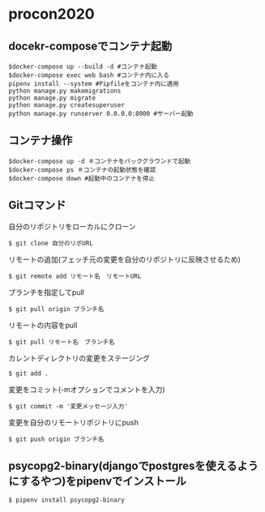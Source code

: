 # procon2020

## docekr-composeでコンテナ起動
```
$docker-compose up --build -d #コンテナ起動
$docker-compose exec web bash #コンテナ内に入る
pipenv install --system #Pipfileをコンテナ内に適用
python manage.py makemigrations 
python manage.py migrate
python manage.py createsuperuser
python manage.py runserver 0.0.0.0:8000 #サーバー起動
```

## コンテナ操作
```
$docker-compose up -d ＃コンテナをバックグラウンドで起動
$docker-compose ps ＃コンテナの起動状態を確認
$docker-compose down #起動中のコンテナを停止
```


## Gitコマンド
自分のリポジトリをローカルにクローン
```
$ git clone 自分のリポURL　
```
リモートの追加(フェッチ元の変更を自分のリポジトリに反映させるため)
```
$ git remote add リモート名　リモートURL
```
ブランチを指定してpull
```
$ git pull origin ブランチ名
```
リモートの内容をpull
```
$ git pull リモート名　ブランチ名
```
カレントディレクトリの変更をステージング
```
$ git add .
```
変更をコミット(-mオプションでコメントを入力)
```
$ git commit -m '変更メッセージ入力'
```
変更を自分のリモートリポジトリにpush
```
$ git push origin ブランチ名
```

## psycopg2-binary(djangoでpostgresを使えるようにするやつ)をpipenvでインストール
```
$ pipenv install psycopg2-binary
```
